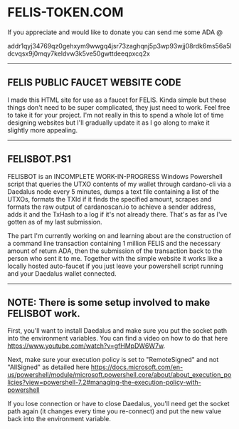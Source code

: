 # FELIS-TOKEN.COM

If you appreciate and would like to donate you can send me some ADA @ 

addr1qyj34769qz0gehxym9wwgq4jsr73zaghqnj5p3wp93wjj08rdk6ms56a5ldcvqsx9j0mqy7keldvw3k5ve50gwttdeeqpxcq2x

--------------------------------
FELIS PUBLIC FAUCET WEBSITE CODE
--------------------------------

I made this HTML site for use as a faucet for FELIS. Kinda simple but these things don't need to be super complicated, they just need to work. Feel free to take it for your project. I'm not really in this to spend a whole lot of time designing websites but I'll gradually update it as I go along to make it slightly more appealing.

------------------
FELISBOT.PS1
-------------------

FELISBOT is an INCOMPLETE WORK-IN-PROGRESS Windows Powershell script that queries the UTXO contents of my wallet through cardano-cli via a Daedalus node every 5 minutes, dumps a text file containing a list of the UTXOs, formats the TXId if it finds the specified amount, scrapes and formats the raw output of cardanoscan.io to achieve a sender address, adds it and the TxHash to a log if it's not already there. That's as far as I've gotten as of my last submission.

The part I'm currently working on and learning about are the construction of a command line transaction containing 1 million FELIS and the necessary amount of return ADA, then the submission of the transaction back to the person who sent it to me.  Together with the simple website it works like a locally hosted auto-faucet if you just leave your powershell script running and your Daedalus wallet connected.  

--------------
NOTE: There is some setup involved to make FELISBOT work. 
--------------
 First, you'll want to install Daedalus and make sure you put the socket path into the environment variables. You can find a video on how to do that here https://www.youtube.com/watch?v=gfHMpDW6W7w.  

Next, make sure your execution policy is set to "RemoteSigned" and not "AllSigned" as detailed here 
https://docs.microsoft.com/en-us/powershell/module/microsoft.powershell.core/about/about_execution_policies?view=powershell-7.2#managing-the-execution-policy-with-powershell

If you lose connection or have to close Daedalus, you'll need get the socket path again (it changes every time you re-connect) and put the new value back into the environment variable.  

